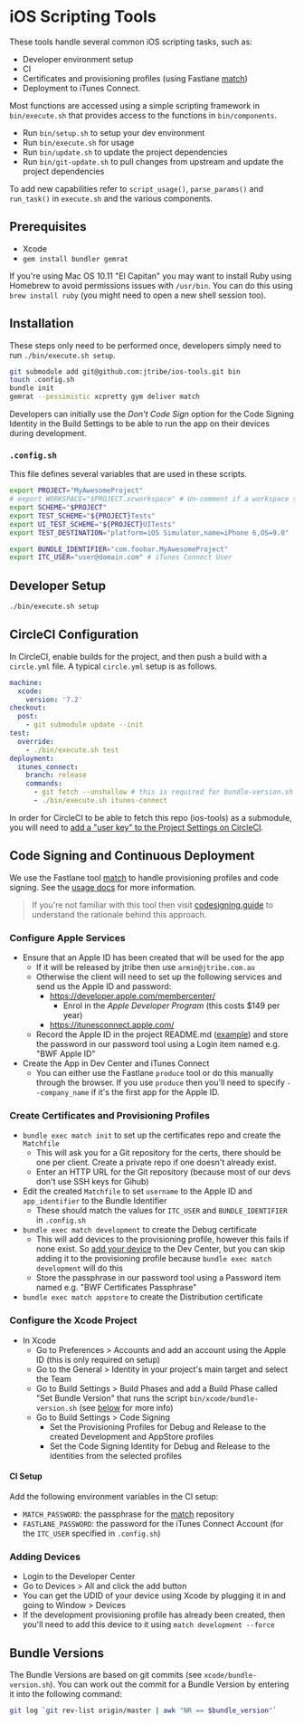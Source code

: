 # iOS Scripting Tools

These tools handle several common iOS scripting tasks, such as:

- Developer environment setup
- CI
- Certificates and provisioning profiles (using Fastlane [match](https://github.com/fastlane/match))
- Deployment to iTunes Connect.

Most functions are accessed using a simple scripting framework in `bin/execute.sh` that provides access
to the functions in `bin/components`.

- Run `bin/setup.sh` to setup your dev environment
- Run `bin/execute.sh` for usage
- Run `bin/update.sh` to update the project dependencies
- Run `bin/git-update.sh` to pull changes from upstream and update the project dependencies

To add new capabilities refer to `script_usage()`, `parse_params()` and `run_task()` in `execute.sh`
and the various components.

## Prerequisites

- Xcode
- `gem install bundler gemrat`

If you're using Mac OS 10.11 "El Capitan" you may want to install Ruby using Homebrew to avoid
permissions issues with `/usr/bin`. You can do this using `brew install ruby` (you might need to
open a new shell session too).

## Installation

These steps only need to be performed once, developers simply need to run `./bin/execute.sh setup`.

```bash
git submodule add git@github.com:jtribe/ios-tools.git bin
touch .config.sh
bundle init
gemrat --pessimistic xcpretty gym deliver match
```

Developers can initially use the _Don't Code Sign_ option for the Code Signing Identity in the
Build Settings to be able to run the app on their devices during development.

### `.config.sh`

This file defines several variables that are used in these scripts.

```sh
export PROJECT="MyAwesomeProject"
# export WORKSPACE="$PROJECT.xcworkspace" # Un-comment if a workspace should be used
export SCHEME="$PROJECT"
export TEST_SCHEME="${PROJECT}Tests"
export UI_TEST_SCHEME="${PROJECT}UITests"
export TEST_DESTINATION="platform=iOS Simulator,name=iPhone 6,OS=9.0"

export BUNDLE_IDENTIFIER="com.foobar.MyAwesomeProject"
export ITC_USER="user@domain.com" # iTunes Connect User
```

## Developer Setup

```bash
./bin/execute.sh setup
```

## CircleCI Configuration

In CircleCI, enable builds for the project, and then push a build with a `circle.yml` file. A typical
`circle.yml` setup is as follows.

```yaml
machine:
  xcode:
    version: '7.2'
checkout:
  post:
    - git submodule update --init
test:
  override:
    - ./bin/execute.sh test
deployment:
  itunes_connect:
    branch: release
    commands:
      - git fetch --unshallow # this is required for bundle-version.sh because CircleCI uses a shallow clone
      - ./bin/execute.sh itunes-connect
```

In order for CircleCI to be able to fetch this repo (ios-tools) as a submodule, you will need to
[add a "user key" to the Project Settings on CircleCI](https://circleci.com/docs/external-resources).

## Code Signing and Continuous Deployment

We use the Fastlane tool [match](https://github.com/fastlane/match) to handle provisioning profiles
and code signing. See the [usage docs](https://github.com/fastlane/match#usage) for more information.

> If you're not familiar with this tool then visit [codesigning.guide](https://codesigning.guide/)
to understand the rationale behind this approach.

### Configure Apple Services

- Ensure that an Apple ID has been created that will be used for the app
	- If it will be released by jtribe then use `armin@jtribe.com.au`
	- Otherwise the client will need to set up the following services and send us the Apple ID and password:
		- https://developer.apple.com/membercenter/
			- Enrol in the _Apple Developer Program_ (this costs $149 per year)
		- https://itunesconnect.apple.com/
	- Record the Apple ID in the project README.md
	  ([example](https://github.com/jtribe/bwf-ios/blob/master/README.md)) and store the password in
		our password tool using a Login item named e.g. "BWF Apple ID"
- Create the App in Dev Center and iTunes Connect
	- You can either use the Fastlane `produce` tool or do this manually through the browser. If you use `produce` then
    you'll need to specify `--company_name` if it's the first app for the Apple ID.

### Create Certificates and Provisioning Profiles

- `bundle exec match init` to set up the certificates repo and create the `Matchfile`
  - This will ask you for a Git repository for the certs, there should be one per client. Create a
    private repo if one doesn't already exist.
  - Enter an HTTP URL for the Git repository (because most of our devs don't use SSH keys for Gihub)
- Edit the created `Matchfile` to set `username` to the Apple ID and `app_identifier` to the Bundle Identifier
  - These should match the values for `ITC_USER` and `BUNDLE_IDENTIFIER` in `.config.sh`
- `bundle exec match development` to create the Debug certificate
	- This will add devices to the provisioning profile, however this fails if none exist. So [add your
    device](#adding-devices) to the Dev Center, but you can skip adding it to the provisioning profile
		because `bundle exec match development` will do this
  - Store the passphrase in our password tool using a Password item named e.g. "BWF Certificates Passphrase"
- `bundle exec match appstore` to create the Distribution certificate

### Configure the Xcode Project

- In Xcode
	- Go to Preferences > Accounts and add an account using the Apple ID (this is only required on setup)
	- Go to the General > Identity in your project's main target and select the Team
  - Go to Build Settings > Build Phases and add a Build Phase called "Set Bundle Version" that runs
    the script `bin/xcode/bundle-version.sh` (see [below](#bundle-versions) for more info)
  - Go to Build Settings > Code Signing
  	- Set the Provisioning Profiles for Debug and Release to the created Development and AppStore profiles
  	- Set the Code Signing Identity for Debug and Release to the identities from the selected profiles

#### CI Setup

Add the following environment variables in the CI setup:

- `MATCH_PASSWORD`: the passphrase for the [match](https://github.com/fastlane/match) repository
- `FASTLANE_PASSWORD`: the password for the iTunes Connect Account (for the `ITC_USER` specified in `.config.sh`)

### Adding Devices

- Login to the Developer Center
- Go to Devices > All and click the add button
- You can get the UDID of your device using Xcode by plugging it in and going to Window > Devices
- If the development provisioning profile has already been created, then you'll need to add this
	device to it using `match development --force`

## Bundle Versions

The Bundle Versions are based on git commits (see `xcode/bundle-version.sh`). You can work out the
commit for a Bundle Version by entering it into the following command:

```bash
git log `git rev-list origin/master | awk "NR == $bundle_version"`
```
